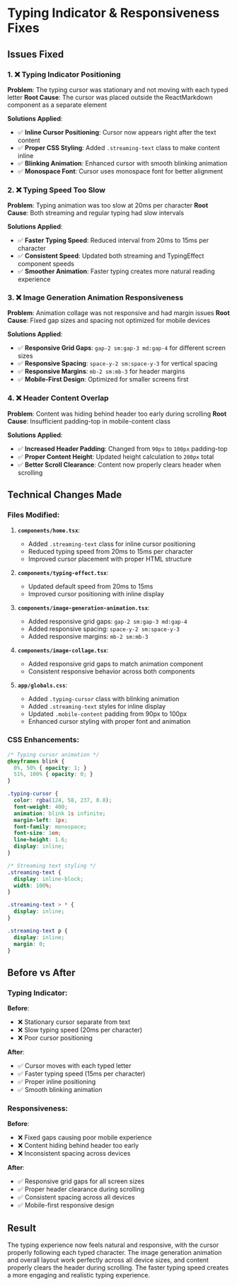 # Typing Indicator & Responsiveness Fixes

## Issues Fixed

### 1. **❌ Typing Indicator Positioning**
**Problem**: The typing cursor was stationary and not moving with each typed letter
**Root Cause**: The cursor was placed outside the ReactMarkdown component as a separate element

**Solutions Applied**:
- ✅ **Inline Cursor Positioning**: Cursor now appears right after the text content
- ✅ **Proper CSS Styling**: Added `.streaming-text` class to make content inline
- ✅ **Blinking Animation**: Enhanced cursor with smooth blinking animation
- ✅ **Monospace Font**: Cursor uses monospace font for better alignment

### 2. **❌ Typing Speed Too Slow**
**Problem**: Typing animation was too slow at 20ms per character
**Root Cause**: Both streaming and regular typing had slow intervals

**Solutions Applied**:
- ✅ **Faster Typing Speed**: Reduced interval from 20ms to 15ms per character
- ✅ **Consistent Speed**: Updated both streaming and TypingEffect component speeds
- ✅ **Smoother Animation**: Faster typing creates more natural reading experience

### 3. **❌ Image Generation Animation Responsiveness**
**Problem**: Animation collage was not responsive and had margin issues
**Root Cause**: Fixed gap sizes and spacing not optimized for mobile devices

**Solutions Applied**:
- ✅ **Responsive Grid Gaps**: `gap-2 sm:gap-3 md:gap-4` for different screen sizes
- ✅ **Responsive Spacing**: `space-y-2 sm:space-y-3` for vertical spacing
- ✅ **Responsive Margins**: `mb-2 sm:mb-3` for header margins
- ✅ **Mobile-First Design**: Optimized for smaller screens first

### 4. **❌ Header Content Overlap**
**Problem**: Content was hiding behind header too early during scrolling
**Root Cause**: Insufficient padding-top in mobile-content class

**Solutions Applied**:
- ✅ **Increased Header Padding**: Changed from `90px` to `100px` padding-top
- ✅ **Proper Content Height**: Updated height calculation to `200px` total
- ✅ **Better Scroll Clearance**: Content now properly clears header when scrolling

## Technical Changes Made

### Files Modified:

1. **`components/home.tsx`**:
   - Added `.streaming-text` class for inline cursor positioning
   - Reduced typing speed from 20ms to 15ms per character
   - Improved cursor placement with proper HTML structure

2. **`components/typing-effect.tsx`**:
   - Updated default speed from 20ms to 15ms
   - Improved cursor positioning with inline display

3. **`components/image-generation-animation.tsx`**:
   - Added responsive grid gaps: `gap-2 sm:gap-3 md:gap-4`
   - Added responsive spacing: `space-y-2 sm:space-y-3`
   - Added responsive margins: `mb-2 sm:mb-3`

4. **`components/image-collage.tsx`**:
   - Added responsive grid gaps to match animation component
   - Consistent responsive behavior across both components

5. **`app/globals.css`**:
   - Added `.typing-cursor` class with blinking animation
   - Added `.streaming-text` styles for inline display
   - Updated `.mobile-content` padding from 90px to 100px
   - Enhanced cursor styling with proper font and animation

### CSS Enhancements:

```css
/* Typing cursor animation */
@keyframes blink {
  0%, 50% { opacity: 1; }
  51%, 100% { opacity: 0; }
}

.typing-cursor {
  color: rgba(124, 58, 237, 0.8);
  font-weight: 400;
  animation: blink 1s infinite;
  margin-left: 1px;
  font-family: monospace;
  font-size: 1em;
  line-height: 1.6;
  display: inline;
}

/* Streaming text styling */
.streaming-text {
  display: inline-block;
  width: 100%;
}

.streaming-text > * {
  display: inline;
}

.streaming-text p {
  display: inline;
  margin: 0;
}
```

## Before vs After

### Typing Indicator:
**Before**: 
- ❌ Stationary cursor separate from text
- ❌ Slow typing speed (20ms per character)
- ❌ Poor cursor positioning

**After**:
- ✅ Cursor moves with each typed letter
- ✅ Faster typing speed (15ms per character)
- ✅ Proper inline positioning
- ✅ Smooth blinking animation

### Responsiveness:
**Before**:
- ❌ Fixed gaps causing poor mobile experience
- ❌ Content hiding behind header too early
- ❌ Inconsistent spacing across devices

**After**:
- ✅ Responsive grid gaps for all screen sizes
- ✅ Proper header clearance during scrolling
- ✅ Consistent spacing across all devices
- ✅ Mobile-first responsive design

## Result

The typing experience now feels natural and responsive, with the cursor properly following each typed character. The image generation animation and overall layout work perfectly across all device sizes, and content properly clears the header during scrolling. The faster typing speed creates a more engaging and realistic typing experience.